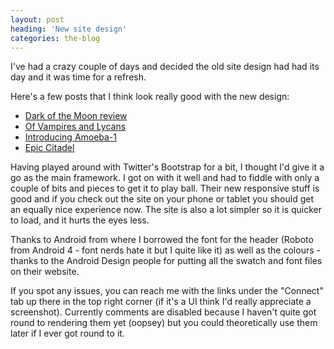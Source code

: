 ```yaml
---
layout: post
heading: 'New site design'
categories: the-blog
---
```


I've had a crazy couple of days and decided the old site design had had its day and it was time for a refresh.

Here's a few posts that I think look really good with the new design:

* [Dark of the Moon review](/5139)
* [Of Vampires and Lycans](/427)
* [Introducing Amoeba-1](/5300)
* [Epic Citadel](/4015)

Having played around with Twitter's Bootstrap for a bit, I thought I'd give it a go as the main framework. I got on with it well and had to fiddle with only a couple of bits and pieces to get it to play ball. Their new responsive stuff is good and if you check out the site on your phone or tablet you should get an equally nice experience now. The site is also a lot simpler so it is quicker to load, and it hurts the eyes less.

Thanks to Android from where I borrowed the font for the header (Roboto from Android 4 - font nerds hate it but I quite like it) as well as the colours - thanks to the Android Design people for putting all the swatch and font files on their website.

If you spot any issues, you can reach me with the links under the "Connect" tab up there in the top right corner (if it's a UI think I'd really appreciate a screenshot). Currently comments are disabled because I haven't quite got round to rendering them yet (oopsey) but you could theoretically use them later if I ever got round to it.